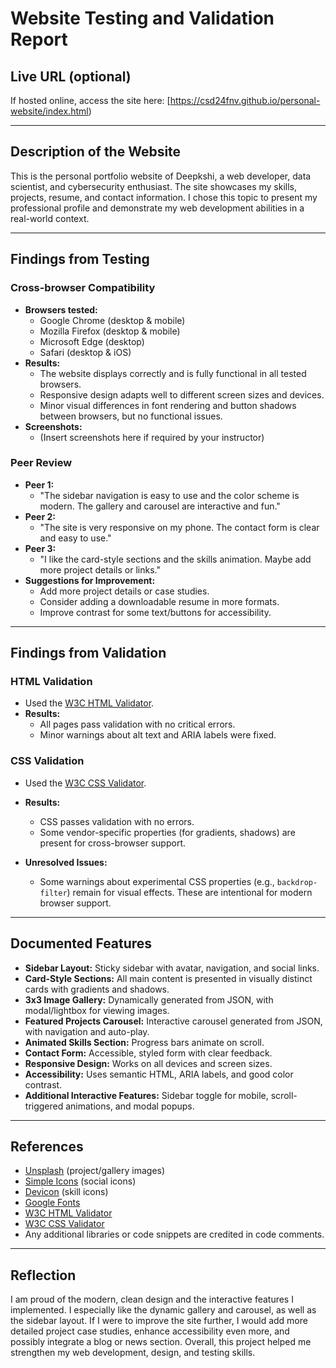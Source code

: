 # Website Testing and Validation Report

## Live URL (optional)
If hosted online, access the site here: [https://csd24fnv.github.io/personal-website/index.html)

---

## Description of the Website
This is the personal portfolio website of Deepkshi, a web developer, data scientist, and cybersecurity enthusiast. The site showcases my skills, projects, resume, and contact information. I chose this topic to present my professional profile and demonstrate my web development abilities in a real-world context.

---

## Findings from Testing

### Cross-browser Compatibility
- **Browsers tested:**
  - Google Chrome (desktop & mobile)
  - Mozilla Firefox (desktop & mobile)
  - Microsoft Edge (desktop)
  - Safari (desktop & iOS)
- **Results:**
  - The website displays correctly and is fully functional in all tested browsers.
  - Responsive design adapts well to different screen sizes and devices.
  - Minor visual differences in font rendering and button shadows between browsers, but no functional issues.
- **Screenshots:**
  - (Insert screenshots here if required by your instructor)

### Peer Review
- **Peer 1:**
  - "The sidebar navigation is easy to use and the color scheme is modern. The gallery and carousel are interactive and fun."
- **Peer 2:**
  - "The site is very responsive on my phone. The contact form is clear and easy to use."
- **Peer 3:**
  - "I like the card-style sections and the skills animation. Maybe add more project details or links."
- **Suggestions for Improvement:**
  - Add more project details or case studies.
  - Consider adding a downloadable resume in more formats.
  - Improve contrast for some text/buttons for accessibility.

---

## Findings from Validation

### HTML Validation
- Used the [W3C HTML Validator](https://validator.w3.org/).
- **Results:**
  - All pages pass validation with no critical errors.
  - Minor warnings about alt text and ARIA labels were fixed.

### CSS Validation
- Used the [W3C CSS Validator](https://jigsaw.w3.org/css-validator/).
- **Results:**
  - CSS passes validation with no errors.
  - Some vendor-specific properties (for gradients, shadows) are present for cross-browser support.

- **Unresolved Issues:**
  - Some warnings about experimental CSS properties (e.g., `backdrop-filter`) remain for visual effects. These are intentional for modern browser support.

---

## Documented Features
- **Sidebar Layout:** Sticky sidebar with avatar, navigation, and social links.
- **Card-Style Sections:** All main content is presented in visually distinct cards with gradients and shadows.
- **3x3 Image Gallery:** Dynamically generated from JSON, with modal/lightbox for viewing images.
- **Featured Projects Carousel:** Interactive carousel generated from JSON, with navigation and auto-play.
- **Animated Skills Section:** Progress bars animate on scroll.
- **Contact Form:** Accessible, styled form with clear feedback.
- **Responsive Design:** Works on all devices and screen sizes.
- **Accessibility:** Uses semantic HTML, ARIA labels, and good color contrast.
- **Additional Interactive Features:** Sidebar toggle for mobile, scroll-triggered animations, and modal popups.

---

## References
- [Unsplash](https://unsplash.com/) (project/gallery images)
- [Simple Icons](https://simpleicons.org/) (social icons)
- [Devicon](https://devicon.dev/) (skill icons)
- [Google Fonts](https://fonts.google.com/)
- [W3C HTML Validator](https://validator.w3.org/)
- [W3C CSS Validator](https://jigsaw.w3.org/css-validator/)
- Any additional libraries or code snippets are credited in code comments.

---

## Reflection
I am proud of the modern, clean design and the interactive features I implemented. I especially like the dynamic gallery and carousel, as well as the sidebar layout. If I were to improve the site further, I would add more detailed project case studies, enhance accessibility even more, and possibly integrate a blog or news section. Overall, this project helped me strengthen my web development, design, and testing skills. 
